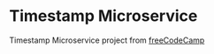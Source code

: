 # Timestamp Microservice

Timestamp Microservice project from [freeCodeCamp](https://www.freecodecamp.com/challenges/timestamp-microservice)
